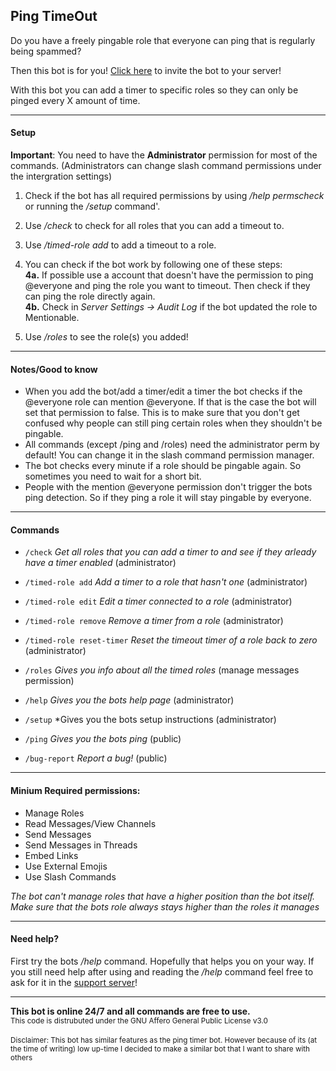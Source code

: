 ## Ping TimeOut

Do you have a freely pingable role that everyone can ping that is regularly being spammed?

Then this bot is for you! [Click here](https://discord.com/api/oauth2/authorize?client_id=1142452590685200565&permissions=275213716480&scope=bot%20applications.commands) to invite the bot to your server!

With this bot you can add a timer to specific roles so they can only be pinged every X amount of time.

---

#### Setup
**Important**: You need to have the __Administrator__ permission for most of the commands. (Administrators can change slash command permissions under the intergration settings)
            
1. Check if the bot has all required permissions by using _/help permscheck_ or running the _/setup_ command'.
2.  Use _/check_ to check for all roles that you can add a timeout to. 
3.  Use _/timed-role add_ to add a timeout to a role.

4. You can check if the bot work by following one of these steps: <br>
**4a.** If possible use a account that doesn't have the permission to ping @everyone and ping the role you want to timeout. Then check if they can ping the role directly again. <br>
**4b.** Check in _Server Settings -> Audit Log_ if the bot updated the role to Mentionable.

5. Use _/roles_ to see the role(s) you added!

---
#### Notes/Good to know
- When you add the bot/add a timer/edit a timer the bot checks if the @everyone role can mention @everyone. If that is the case the bot will set that permission to false. This is to make sure that you don't get confused why people can still ping certain roles when they shouldn't be pingable.
- All commands (except /ping and /roles) need the administrator perm by default! You can change it in the slash command permission manager.
- The bot checks every minute if a role should be pingable again. So sometimes you need to wait for a short bit.
- People with the mention @everyone permission don't trigger the bots ping detection. So if they ping a role it will stay pingable by everyone.

---

#### Commands
- `/check` *Get all roles that you can add a timer to and see if they arleady have a timer enabled* (administrator)

- `/timed-role add` *Add a timer to a role that hasn't one* (administrator)
- `/timed-role edit` *Edit a timer connected to a role* (administrator)
- `/timed-role remove` *Remove a timer from a role* (administrator)
- `/timed-role reset-timer` *Reset the timeout timer of a role back to zero* (administrator)

- `/roles` *Gives you info about all the timed roles* (manage messages permission)

- `/help` *Gives you the bots help page* (administrator)
- `/setup` *Gives you the bots setup instructions (administrator)

- `/ping` *Gives you the bots ping* (public)
- `/bug-report` *Report a bug!* (public)

---

#### Minium Required permissions:
- Manage Roles
- Read Messages/View Channels
- Send Messages
- Send Messages in Threads
- Embed Links
- Use External Emojis
- Use Slash Commands


_The bot can't manage roles that have a higher position than the bot itself. Make sure that the bots role always stays higher than the roles it manages_

---

#### Need help?

First try the bots _/help_ command. Hopefully that helps you on your way.
If you still need help after using and reading the _/help_ command feel free to ask for it in the [support server](https://sixie.xyz/sixie-discord)!

---

__This bot is online 24/7 and all commands are free to use.__
<br>
<sub>This code is distrubuted under the GNU Affero General Public License v3.0</sub>
<br><br>
<sup>Disclaimer: This bot has similar features as the ping timer bot. However because of its (at the time of writing) low up-time I decided to make a similar bot that I want to share with others </sup>